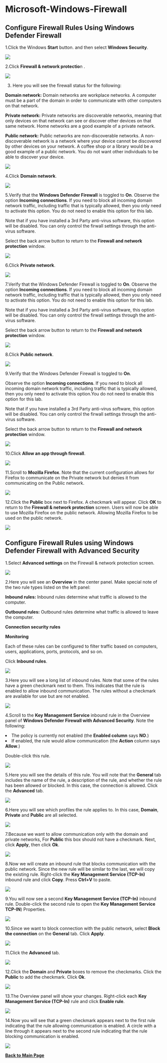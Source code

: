 # Microsoft-Windows-Firewall

 ## **Configure Firewall Rules Using Windows Defender Firewall**

1.Click the Windows **Start** button. and then select **Windows Security**.

<img src="101 (1).png">


2.Click **Firewall & network protectio**n .

<img src="102.png">


3. Here you will see the firewall status for the following:

**Domain network:** Domain networks are workplace networks. A computer must be a part of the domain in order to communicate with other computers on that network. 


**Private network:** Private networks are discoverable networks, meaning that only devices on that network can see or discover other devices on that same network. Home networks are a good example of a private network. 


**Public network:** Public networks are non-discoverable networks. A non-discoverable network is a network where your device cannot be discovered by other devices on your network. A coffee shop or a library would be a good example of a public network. You do not want other individuals to be able to discover your device.


<img src="103.png">


4.Click **Domain network**.

<img src="104.png">



5.Verify that the **Windows Defender Firewall** is toggled to **On**.
Observe the option **Incoming connections**. If you need to block all incoming domain network traffic, including traffic that is typically allowed, then you only need to activate this option. You do not need to enable this option for this lab.

Note that if you have installed a 3rd Party anti-virus software, this option will be disabled. You can only control the firwall settings through the anti-virus software.

Select the back arrow button to return to the **Firewall and network protection** window.

<img src="105.png">


6.Click **Private network**.

<img src="106.png">



7.Verify that the Windows Defender Firewall is toggled to **On**.
Observe the option **Incoming connections**. If you need to block all incoming domain network traffic, including traffic that is typically allowed, then you only need to activate this option. You do not need to enable this option for this lab.

Note that if you have installed a 3rd Party anti-virus software, this option will be disabled. You can only control the firwall settings through the anti-virus software.

Select the back arrow button to return to the **Firewall and network protection** window.

<img src="107.png">


8.Click **Public network**.

<img src="108.png">

9.Verify that the Windows Defender Firewall is toggled to **On**.

Observe the option **Incoming connections**. If you need to block all incoming domain network traffic, including traffic that is typically allowed, then you only need to activate this option.You do not need to enable this option for this lab.

Note that if you have installed a 3rd Party anti-virus software, this option will be disabled. You can only control the firwall settings through the anti-virus software.

Select the back arrow button to return to the **Firewall and network protection** window.

<img src="109.png">


10.Click **Allow an app through firewall**.

<img src="109b.png">




11.Scroll to **Mozilla Firefox**. Note that the current configuration allows for Firefox to communicate on the Private network but denies it from communicating on the Public network.

<img src="110.png">



12.Click the **Public** box next to Firefox. A checkmark will appear. Click **OK** to return to the **Firewall & network protection**  screen. Users will now be able to use Mozilla Firefox on the public network.
Allowing Mozilla Firefox to be used on the public network.

<img src="111.png">


## **Configure Firewall Rules using Windows Defender Firewall with Advanced Security**


1.Select **Advanced settings** on the Firewall & network protection screen.

<img src="201.png">




2.Here you will see an **Overview** in the center panel. Make special note of the two rule types listed on the left panel:

**Inbound rules:** Inbound rules determine what traffic is allowed to the computer.

**Outbound rules:** Outbound rules determine what traffic is allowed to leave the computer.

**Connection security rules**

**Monitoring**

Each of these rules can be configured to filter traffic based on computers, users, applications, ports, protocols, and so on.

Click **Inbound rules**.

<img src="202.png">



3.Here you will see a long list of inbound rules. Note that some of the rules have a green checkmark next to them. This indicates that the rule is enabled to allow inbound communication. The rules without a checkmark are available for use but are not enabled.

<img src="203.png">


4.Scroll to the **Key Management Service** inbound rule in the Overview panel of **Windows Defender Firewall with Advanced Security**. Note the following:

<li>The policy is currently not enabled (the <b>Enabled column</b> says <b>NO</b>.)</li>

<li>If enabled, the rule would allow communication (the <b>Action</b> column says <b>Allow</b>.)</li>


Double-click this rule.


<img src="204.png">



5.Here you will see the details of this rule. You will note that the **General** tab includes the name of the rule, a description of the rule, and whether the rule has been allowed or blocked. In this case, the connection is allowed. Click the **Advanced** tab.

<img src="205.png">

6.Here you will see which profiles the rule applies to. In this case, **Domain**, **Private** and **Public** are all selected.


<img src="206.png">

7.Because we want to allow communication only with the domain and private networks, For **Public** this box should not have a checkmark. Next, click **Apply**, then click **Ok**.


<img src="207.2.png">

8.Now we will create an inbound rule that blocks communication with the public network. Since the new rule will be similar to the last, we will copy the existing rule. Right-click the **Key Management Service (TCP-In)** inbound rule and click **Copy**. Press **Ctrl+V** to paste.

<img src="208.png">



9.You will now see a second **Key Management Service (TCP-In)** inbound rule. Double-click the second rule to open the **Key Management Service TCP-IN**) Properties.


<img src="209.png">

10.Since we want to block connection with the public network, select **Block the connection** on the **General** tab. Click **Apply**.


<img src="210.png">

11.Click the **Advanced** tab.


<img src="211.png">

12.Click the **Domain** and **Private** boxes to remove the checkmarks. Click the **Public** to add the checkmark. Click **Ok**.

<img src="212.png">

13.The Overview panel will show your changes. Right-click each **Key Management Service (TCP-In)** rule and click **Enable rule**.

<img src="213.png">



14.Now you will see that a green checkmark appears next to the first rule indicating that the rule allowing communication is enabled. A circle with a line through it appears next to the second rule indicating that the rule blocking communication is enabled.

<img src="214.png">


<a href="https://github.com/SalaiSwetha/Microsoft-Windows-Defender-and-Firewall-.git"> **Back to Main Page** </a>


